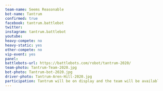 ```yaml
---
team-name: Seems Reasonable
bot-name: Tantrum
confirmed: true
facebook: tantrum.battlebot
twitter:
instagram: tantrum.battlebot
youtube:
heavy-compete: no
heavy-static: yes
other-compete: no
vip-event: yes
panel:
battlebots-url: https://battlebots.com/robot/tantrum-2020/
team-photo: Tantrum-Team-2020.jpg
bot-photo: Tantrum-bot-2020.jpg
driver-photo: Tantrum-Aren-Hill-2020.jpg
participation: Tantrum will be on display and the team will be available for meet and greet throughout the weekend and at the Ruckus VIP Fundraiser, and you'll also find Aren on the Power Racing Series track!
---
```

